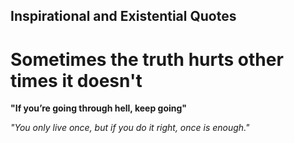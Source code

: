 ## Inspirational and Existential Quotes
# Sometimes the truth hurts other times it doesn't
__"If you’re going through hell, keep going"__

_"You only live once, but if you do it right, once is enough."_
